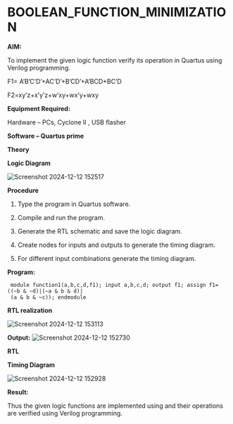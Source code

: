 # BOOLEAN_FUNCTION_MINIMIZATION

**AIM:**

To implement the given logic function verify its operation in Quartus using Verilog programming.

F1= A’B’C’D’+AC’D’+B’CD’+A’BCD+BC’D 

F2=xy’z+x’y’z+w’xy+wx’y+wxy

**Equipment Required:**

Hardware – PCs, Cyclone II , USB flasher

**Software – Quartus prime**

**Theory**

**Logic Diagram**

![Screenshot 2024-12-12 152517](https://github.com/user-attachments/assets/68d8bd1d-ef6d-43bf-b03d-3219dc9b453b)


**Procedure**

1.	Type the program in Quartus software.

2.	Compile and run the program.

3.	Generate the RTL schematic and save the logic diagram.

4.	Create nodes for inputs and outputs to generate the timing diagram.

5.	For different input combinations generate the timing diagram.


**Program:**
```
 module function1(a,b,c,d,f1); input a,b,c,d; output f1; assign f1=((~b & ~d)|(~a & b & d)|
 (a & b & ~c)); endmodule
```

**RTL realization**

![Screenshot 2024-12-12 153113](https://github.com/user-attachments/assets/91a147ac-c472-430e-adde-9c9ee90c6ff9)



**Output:**
![Screenshot 2024-12-12 152730](https://github.com/user-attachments/assets/f19d6824-1661-443e-95fa-03f761de0d4f)

**RTL**

**Timing Diagram**

![Screenshot 2024-12-12 152928](https://github.com/user-attachments/assets/1c3f7c91-359c-4420-a649-ebf8d9b746b0)



**Result:**

Thus the given logic functions are implemented using and their operations are verified using Verilog programming.


